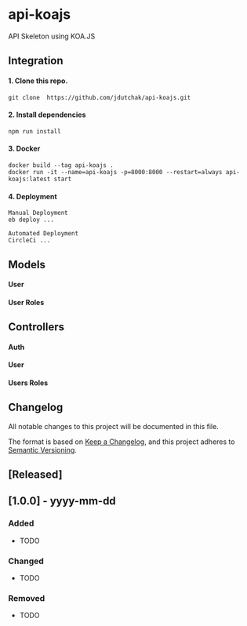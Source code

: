 # api-koajs

API Skeleton using KOA.JS

## Integration

#### 1. Clone this repo.
```
git clone  https://github.com/jdutchak/api-koajs.git
```

#### 2. Install dependencies
```
npm run install
```

#### 3. Docker
```
docker build --tag api-koajs .
docker run -it --name=api-koajs -p=8000:8000 --restart=always api-koajs:latest start
```

#### 4. Deployment
```
Manual Deployment
eb deploy ...

Automated Deployment
CircleCi ...
```

## Models

#### User

#### User Roles

## Controllers

#### Auth

#### User

#### Users Roles

## Changelog
All notable changes to this project will be documented in this file.

The format is based on [Keep a Changelog](https://keepachangelog.com/en/1.0.0/),
and this project adheres to [Semantic Versioning](https://semver.org/spec/v2.0.0.html).

## [Released]

## [1.0.0] - yyyy-mm-dd
### Added
- TODO

### Changed
- TODO 

### Removed
- TODO




